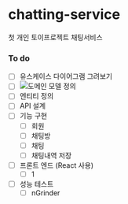 # chatting-service
첫 개인 토이프로젝트 채팅서비스

### To do
- [ ] 유스케이스 다이어그램 그려보기
- [ ] ![도메인 모델 정의](https://github.com/dmdwns2/chatting-service/issues/1) 
- [ ] 엔티티 정의
- [ ] API 설계
- [ ] 기능 구현
  - [ ] 회원
  - [ ] 채팅방
  - [ ] 채팅
  - [ ] 채팅내역 저장
- [ ] 프론트 엔드 (React 사용)
  - [ ] 1
- [ ] 성능 테스트
  - [ ] nGrinder
